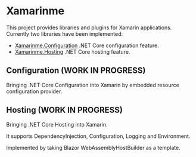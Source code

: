 # Xamarinme
This project provides libraries and plugins for Xamarin applications.
Currently two libraries have been implemented:
* [Xamarinme.Configuration](Configuration) .NET Core configuration feature.
* [Xamarinme.Hosting](Hosting) .NET Core hosting feature.

## Configuration (WORK IN PROGRESS)
Bringing .NET Core Configuration into Xamarin by embedded resource configuration provider.

## Hosting (WORK IN PROGRESS)
Bringing .NET Core Hosting into Xamarin.

It supports DependencyInjection, Configuration, Logging and Environment.

Implemented by taking Blazor WebAssemblyHostBuilder as a template.

